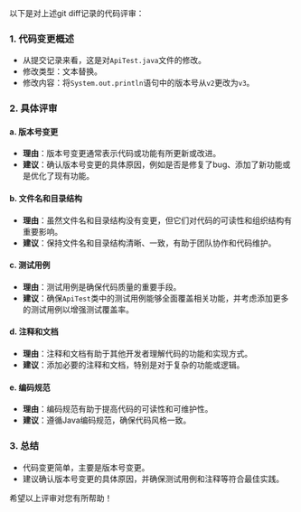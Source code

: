 以下是对上述git diff记录的代码评审：

### 1. 代码变更概述
- 从提交记录来看，这是对`ApiTest.java`文件的修改。
- 修改类型：文本替换。
- 修改内容：将`System.out.println`语句中的版本号从`v2`更改为`v3`。

### 2. 具体评审

#### a. 版本号变更
- **理由**：版本号变更通常表示代码或功能有所更新或改进。
- **建议**：确认版本号变更的具体原因，例如是否是修复了bug、添加了新功能或是优化了现有功能。

#### b. 文件名和目录结构
- **理由**：虽然文件名和目录结构没有变更，但它们对代码的可读性和组织结构有重要影响。
- **建议**：保持文件名和目录结构清晰、一致，有助于团队协作和代码维护。

#### c. 测试用例
- **理由**：测试用例是确保代码质量的重要手段。
- **建议**：确保`ApiTest`类中的测试用例能够全面覆盖相关功能，并考虑添加更多的测试用例以增强测试覆盖率。

#### d. 注释和文档
- **理由**：注释和文档有助于其他开发者理解代码的功能和实现方式。
- **建议**：添加必要的注释和文档，特别是对于复杂的功能或逻辑。

#### e. 编码规范
- **理由**：编码规范有助于提高代码的可读性和可维护性。
- **建议**：遵循Java编码规范，确保代码风格一致。

### 3. 总结
- 代码变更简单，主要是版本号变更。
- 建议确认版本号变更的具体原因，并确保测试用例和注释等符合最佳实践。

希望以上评审对您有所帮助！